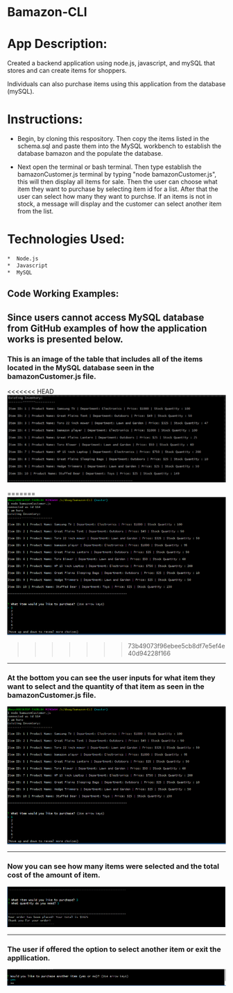 # Bamazon-CLI


# App Description:

Created a backend application using node.js, javascript, and mySQL that stores and can create items for shoppers. 

Individuals can also purchase items using this application from the database (mySQL). 

# Instructions:

* Begin, by cloning this respository. Then copy the items listed in the schema.sql and paste them into the MySQL workbench to establish the database bamazon and the populate the database. 

* Next open the terminal or bash terminal. Then type establish the bamazonCustomer.js terminal by typing "node bamazonCustomer.js",  this will then display all items for sale. Then the user can choose what item they want to purchase by selecting item id for a list. After that the user can select how many they want to purchse. If an items is not in stock, a message will display and the customer can select another item from the list.


# Technologies Used: 
	*  Node.js
	*  Javascript
	*  MySQL

## Code Working Examples: 


Since users cannot access MySQL database from GitHub examples of how the application works is presented below.
---
### This is an image of the table that includes all of the items located in the MySQL database seen in the bamazonCustomer.js file.

<<<<<<< HEAD
![Image](images/image-1.png)

=======
![Image](images/image-2.png)
>>>>>>> 73b49073f96ebee5cb8df7e5ef4e40d94228f166
---
### At the bottom you can see the user inputs for what item they want to select and the quantity of that item as seen in the bamazonCustomer.js file.

![Image](images/image-2.png)

---
### Now you can see how many items were selected and the total cost of the amount of item. 

![Image](images/image-3.png)

---
### The user if offered the option to select another item or exit the appllication.

![Image](images/image-4.png)